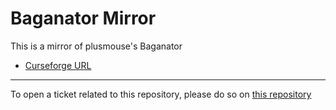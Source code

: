 # Baganator Mirror

This is a mirror of plusmouse's Baganator

- [Curseforge URL](https://www.curseforge.com/wow/addons/baganator)

----

To open a ticket related to this repository, please do so on [this repository](https://github.com/curseforge-mirror/.github)